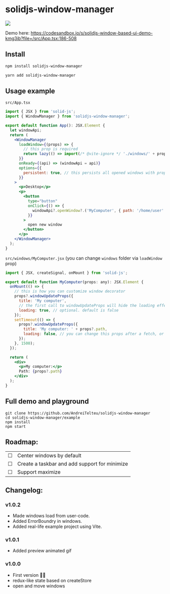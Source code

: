 # solidjs-window-manager

<img src="https://i.imgur.com/AbeTZsS.gif" />

Demo here: https://codesandbox.io/s/solidjs-window-based-ui-demo-kmg3ib?file=/src/App.tsx:186-508

## Install

```bash
npm install solidjs-window-manager
```

```bash
yarn add solidjs-window-manager
```

## Usage example

`src/App.tsx`

```jsx
import { JSX } from 'solid-js';
import { WindowManager } from 'solidjs-window-manager';

export default function App(): JSX.Element {
  let windowApi;
  return (
    <WindowManager
      loadWindow={(props) => {
        // this prop is required
        return lazy(() => import(/* @vite-ignore */ './windows/' + props.component));
      }}
      onReady={(api) => (windowApi = api)}
      options={{
        persistent: true, // this persists all opened windows with props, position and size in localstorage
      }}
    >
      <p>Desktop</p>
      <p>
        <button
          type="button"
          onClick={() => {
            windowApi?.openWindow?.('MyComputer', { path: '/home/user' });
          }}
        >
          open new window
        </button>
      </p>
    </WindowManager>
  );
}
```

`src/windows/MyComputer.jsx` (you can change `windows` folder via `loadWindow` prop)

```jsx
import { JSX, createSignal, onMount } from 'solid-js';

export default function MyComputer(props: any): JSX.Element {
  onMount(() => {
    // this is how you can customize window decorator
    props?.windowUpdateProps({
      title: 'My computer',
      // the first call to windowUpdateProps will hide the loading effect, unless you overwrite it like so
      loading: true, // optional. default is false
    });
    setTimeout(() => {
      props?.windowUpdateProps({
        title: 'My computer: ' + props?.path,
        loading: false, // you can change this props after a fetch, or anytime
      });
    }, 1500);
  });

  return (
    <div>
      <p>My computer:</p>
      Path: {props?.path}
    </div>
  );
}
```

## Full demo and playground

```
git clone https://github.com/AndreiTelteu/solidjs-window-manager
cd solidjs-window-manager/example
npm install
npm start
```

## Roadmap:

|          |                                               |
| -------- | --------------------------------------------- |
| &#x2610; | Center windows by default                     |
| &#x2610; | Create a taskbar and add support for minimize |
| &#x2610; | Support maximize                              |

## Changelog:

### v1.0.2

- Made windows load from user-code.
- Added ErrorBoundry in windows.
- Added real-life example project using Vite.

### v1.0.1

- Added preview animated gif

### v1.0.0

- First version 🎉🥳
- redux-like state based on createStore
- open and move windows
